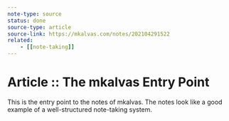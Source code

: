 ```yaml
---
note-type: source
status: done
source-type: article
source-link: https://mkalvas.com/notes/202104291522
related:
    - [[note-taking]]
---
```


# Article :: The mkalvas Entry Point

This is the entry point to the notes of mkalvas. The notes look like a good
example of a well-structured note-taking system.
